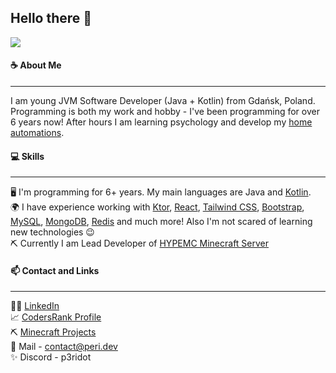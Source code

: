 ## Hello there 👋
![](https://komarev.com/ghpvc/?username=P3ridot&color=01b92a)

#### ☕ About Me
---
I am young JVM Software Developer (Java + Kotlin) from Gdańsk, Poland. Programming is both my work and hobby - I've been programming for over 6 years now! After hours I am learning psychology and develop my [home automations](https://www.home-assistant.io/).

#### 💻 Skills
---
🖥️ I'm programming for 6+ years. My main languages are Java and [Kotlin](https://kotlinlang.org/). <br>
🌍 I have experience working with [Ktor](https://ktor.io/), [React](https://reactjs.org/), [Tailwind CSS](https://tailwindcss.com/), [Bootstrap](https://getbootstrap.com/), [MySQL](https://www.mysql.com/), [MongoDB](https://www.mongodb.com/), [Redis](https://redis.io/) and much more! Also I'm not scared of learning new technologies 😉<br>
⛏️ Currently I am Lead Developer of [HYPEMC Minecraft Server](https://github.com/hypemc-server) <br>

#### 📫 Contact and Links
---
👨‍💼 [LinkedIn](https://www.linkedin.com/in/piotr-karnak) <br>
📈 [CodersRank Profile](https://profile.codersrank.io/user/p3ridot/) <br>
⛏️ [Minecraft Projects](https://github.com/Peridot-Plugins) <br>
📧 Mail - [contact@peri.dev](mailto:contact@peri.dev) <br>
✨ Discord - p3ridot <br>

